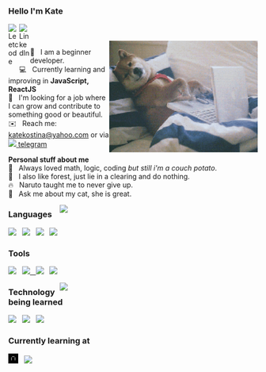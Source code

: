 ### Hello I'm Kate
<a href="https://leetcode.com/katierock/">
  <img align="left" alt="Leetcode" width="22px" src="https://cdn.jsdelivr.net/npm/simple-icons@v3/icons/leetcode.svg" />
</a>
<a href="https://www.linkedin.com/in/kate-kostina-48b596208">
  <img align="left" alt="LinkedIn" width="22px" src="https://cdn.jsdelivr.net/npm/simple-icons@3.12.2/icons/linkedin.svg" />
</a>

<br />
<br />

<img align="right" width="300px" src="https://github.com/katekostina/katekostina/blob/main/giphy.gif">

🌱&nbsp;&nbsp;&nbsp;I am a beginner developer.<br />
💻&nbsp;&nbsp;&nbsp;Currently learning and improving in **JavaScript, ReactJS**<br />
👯&nbsp;&nbsp;&nbsp;I'm looking for a job where I can grow and contribute to something good or beautiful.<br />
✉️&nbsp;&nbsp;&nbsp;Reach me: katekostina@yahoo.com or via <a href="https://t.me/cellardoor"><img height="14px" src="https://cdn.jsdelivr.net/npm/simple-icons@3.12.2/icons/telegram.svg" />&nbsp;telegram</a><br />

**Personal stuff about me**<br />
🖤&nbsp;&nbsp;&nbsp;Always loved math, logic, coding *but still i'm a couch potato*. <br />
🌲&nbsp;&nbsp;&nbsp;I also like forest, just lie in a clearing and do nothing.<br />
🔥&nbsp;&nbsp;&nbsp;Naruto taught me to never give up.<br />
💬&nbsp;&nbsp;&nbsp;Ask me about my cat, she is great.<br />

<img width="400px" align="right" src="https://github-readme-stats.vercel.app/api/top-langs/?username=katekostina&layout=compact&count_private=true&&hide_border=true&bg_color=50,ccc8a8,c4a8cc&title_color=fff&text_color=fff&icon_color=f2f2f2&hide=jupyter%20notebook&langs_count=5" />

### Languages
<p>
  <img height="20" src="https://cdn.jsdelivr.net/npm/simple-icons@3.12.2/icons/javascript.svg" />&nbsp;&nbsp;
  <img height="20" src="https://cdn.jsdelivr.net/npm/simple-icons@3.12.2/icons/html5.svg" />&nbsp;&nbsp;
  <img height="20" src="https://cdn.jsdelivr.net/npm/simple-icons@3.12.2/icons/css3.svg" />&nbsp;&nbsp;
  <img height="20" src="https://cdn.jsdelivr.net/npm/simple-icons@3.12.2/icons/python.svg" />&nbsp;&nbsp;
</p>

### Tools
<p>
<a href="https://git-scm.com/"><img height="20" src="https://cdn.jsdelivr.net/npm/simple-icons@3.12.2/icons/git.svg" /></a>&nbsp;&nbsp;
<a href="https://code.visualstudio.com/"><img height="20" src="https://cdn.jsdelivr.net/npm/simple-icons@3.12.2/icons/visualstudiocode.svg" /</a>&nbsp;&nbsp;
<a href="https://www.postman.com/"><img height="20" src="https://cdn.jsdelivr.net/npm/simple-icons@3.12.2/icons/postman.svg" /></a>&nbsp;&nbsp;
<a href="https://webpack.js.org/"><img height="20" src="https://cdn.jsdelivr.net/npm/simple-icons@3.12.2/icons/webpack.svg" /></a>&nbsp;&nbsp;
</p>
  
<img width="400px" align="right" src="https://github-readme-stats.vercel.app/api?username=katekostina&count_private=true&show_icons=true&hide_border=true&bg_color=50,c4a8cc,364E66&title_color=fff&text_color=fff&icon_color=f2f2f2&hide=issues" />

### Technology being learned
<p>
<a href="https://reactjs.org/"><img height="20" src="https://cdn.jsdelivr.net/npm/simple-icons@3.12.2/icons/react.svg" /></a>&nbsp;&nbsp;
<a href="https://nodejs.org/en/"><img height="20" src="https://cdn.jsdelivr.net/npm/simple-icons@3.12.2/icons/node-dot-js.svg" /></a>&nbsp;&nbsp;
<a href="https://www.mongodb.com"><img height="20" src="https://cdn.jsdelivr.net/npm/simple-icons@3.12.2/icons/mongodb.svg" /></a>&nbsp;&nbsp;
</p>


### Currently learning at
<a href="https://praktikum.yandex.ru/profile/web/"><img height="20" src="https://github.com/katekostina/katekostina/blob/main/praktikum.png" /></a>&nbsp;&nbsp;
<a href="https://www.udemy.com/course/understand-javascript/learn/lecture/2280580"><img height="20" src="https://cdn.jsdelivr.net/npm/simple-icons@3.12.2/icons/udemy.svg" /></a>&nbsp;&nbsp;
